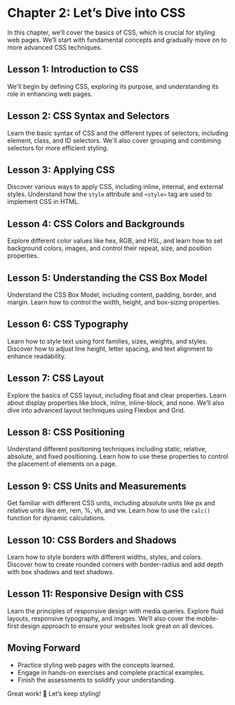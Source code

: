 # **Chapter 2: Let’s Dive into CSS**

In this chapter, we’ll cover the basics of CSS, which is crucial for styling web pages. We’ll start with fundamental concepts and gradually move on to more advanced CSS techniques.

## **Lesson 1: Introduction to CSS**

We'll begin by defining CSS, exploring its purpose, and understanding its role in enhancing web pages.

## **Lesson 2: CSS Syntax and Selectors**

Learn the basic syntax of CSS and the different types of selectors, including element, class, and ID selectors. We'll also cover grouping and combining selectors for more efficient styling.

## **Lesson 3: Applying CSS**

Discover various ways to apply CSS, including inline, internal, and external styles. Understand how the `style` attribute and `<style>` tag are used to implement CSS in HTML.

## **Lesson 4: CSS Colors and Backgrounds**

Explore different color values like hex, RGB, and HSL, and learn how to set background colors, images, and control their repeat, size, and position properties.

## **Lesson 5: Understanding the CSS Box Model**

Understand the CSS Box Model, including content, padding, border, and margin. Learn how to control the width, height, and box-sizing properties.

## **Lesson 6: CSS Typography**

Learn how to style text using font families, sizes, weights, and styles. Discover how to adjust line height, letter spacing, and text alignment to enhance readability.

## **Lesson 7: CSS Layout**

Explore the basics of CSS layout, including float and clear properties. Learn about display properties like block, inline, inline-block, and none. We’ll also dive into advanced layout techniques using Flexbox and Grid.

## **Lesson 8: CSS Positioning**

Understand different positioning techniques including static, relative, absolute, and fixed positioning. Learn how to use these properties to control the placement of elements on a page.

## **Lesson 9: CSS Units and Measurements**

Get familiar with different CSS units, including absolute units like px and relative units like em, rem, %, vh, and vw. Learn how to use the `calc()` function for dynamic calculations.

## **Lesson 10: CSS Borders and Shadows**

Learn how to style borders with different widths, styles, and colors. Discover how to create rounded corners with border-radius and add depth with box shadows and text shadows.


## **Lesson 11: Responsive Design with CSS**

Learn the principles of responsive design with media queries. Explore fluid layouts, responsive typography, and images. We’ll also cover the mobile-first design approach to ensure your websites look great on all devices.

## **Moving Forward**

-   Practice styling web pages with the concepts learned.
-   Engage in hands-on exercises and complete practical examples.
-   Finish the assessments to solidify your understanding.

Great work! 🚀 Let’s keep styling!
<!--stackedit_data:
eyJoaXN0b3J5IjpbLTEzMjk1Njc5NDUsLTEyNDQ1ODA1NTQsND
Y1NDI5OTU5LDU1MTk3MDk1MV19
-->
